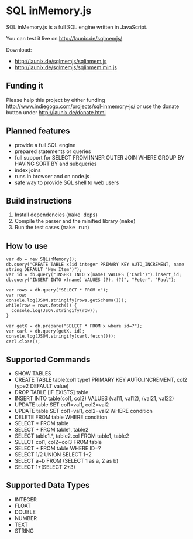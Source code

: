 SQL inMemory.js
===============

SQL inMemory.js is a full SQL engine written in JavaScript.

You can test it live on http://launix.de/sqlmemjs/

Download:

- http://launix.de/sqlmemjs/sqlinmem.js
- http://launix.de/sqlmemjs/sqlinmem.min.js

Funding it
----------

Please help this project by either funding http://www.indiegogo.com/projects/sql-inmemory-js/ or use the donate button under http://launix.de/donate.html

Planned features
----------------

- provide a full SQL engine
- prepared statements or queries
- full support for SELECT FROM INNER OUTER JOIN WHERE GROUP BY HAVING SORT BY and subqueries
- index joins
- runs in browser and on node.js
- safe way to provide SQL shell to web users

Build instructions
------------------

1. Install dependencies (<tt>make deps</tt>)
2. Compile the parser and the minified library (<tt>make</tt>)
3. Run the test cases (<tt>make run</tt>)

How to use
----------

```
var db = new SQLinMemory();
db.query("CREATE TABLE x(id integer PRIMARY KEY AUTO_INCREMENT, name string DEFAULT 'New Item')");
var id = db.query("INSERT INTO x(name) VALUES ('Carl')").insert_id;
db.query("INSERT INTO x(name) VALUES (?), (?)", "Peter", "Paul");

var rows = db.query("SELECT * FROM x");
var row;
console.log(JSON.stringify(rows.getSchema()));
while(row = rows.fetch()) {
  console.log(JSON.stringify(row));
}

var getX = db.prepare("SELECT * FROM x where id=?");
var carl = db.query(getX, id);
console.log(JSON.stringify(carl.fetch()));
carl.close();
```

Supported Commands
------------------

- SHOW TABLES
- CREATE TABLE table(col1 type1 PRIMARY KEY AUTO\_INCREMENT, col2 type2 DEFAULT value)
- DROP TABLE [IF EXISTS] table
- INSERT INTO table(col1, col2) VALUES (val11, val12), (val21, val22)
- UPDATE table SET col1=val1, col2=val2
- UPDATE table SET col1=val1, col2=val2 WHERE condition
- DELETE FROM table WHERE condition
- SELECT \* FROM table
- SELECT \* FROM table1, table2
- SELECT table1.\*, table2.col FROM table1, table2
- SELECT col1, col2+col3 FROM table
- SELECT * FROM table WHERE ID=?
- SELECT 1/2 UNION SELECT 1+2
- SELECT a+b FROM (SELECT 1 as a, 2 as b)
- SELECT 1+(SELECT 2+3)

Supported Data Types
--------------------

- INTEGER
- FLOAT
- DOUBLE
- NUMBER
- TEXT
- STRING


